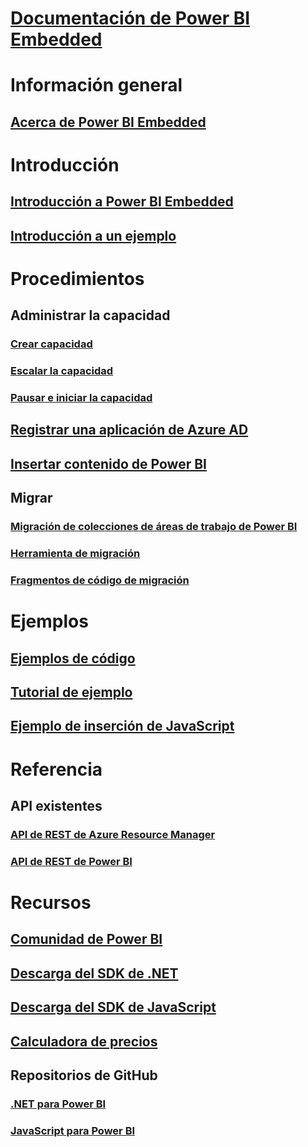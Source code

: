# [Documentación de Power BI Embedded](index.md)

# Información general
## [Acerca de Power BI Embedded](what-is-power-bi-embedded.md)

# Introducción
## [Introducción a Power BI Embedded](get-started.md)
## [Introducción a un ejemplo](https://powerbi.microsoft.com/documentation/powerbi-developer-embed-sample-app-owns-data/)

# Procedimientos
## Administrar la capacidad
### [Crear capacidad](create-capacity.md)
### [Escalar la capacidad](scale-capacity.md)
### [Pausar e iniciar la capacidad](pause-start.md)
## [Registrar una aplicación de Azure AD](https://powerbi.microsoft.com/documentation/powerbi-developer-register-app/)
## [Insertar contenido de Power BI](https://powerbi.microsoft.com/documentation/powerbi-developer-embedding-content/)

## Migrar
### [Migración de colecciones de áreas de trabajo de Power BI](migrate-from-power-bi-workspace-collections.md)
### [Herramienta de migración](migrate-tool.md)
### [Fragmentos de código de migración](migrate-code-snippets.md)

# Ejemplos
## [Ejemplos de código](https://github.com/Microsoft/PowerBI-Developer-Samples)
## [Tutorial de ejemplo](https://powerbi.microsoft.com/documentation/powerbi-developer-embed-sample-app-owns-data/)
## [Ejemplo de inserción de JavaScript](https://microsoft.github.io/PowerBI-JavaScript/demo/)

# Referencia
## API existentes
### [API de REST de Azure Resource Manager](https://docs.microsoft.com/rest/api/power-bi-embedded/)
### [API de REST de Power BI](https://msdn.microsoft.com/library/mt147898.aspx)

# Recursos
## [Comunidad de Power BI](http://community.powerbi.com/t5/Developer/bd-p/Developer)
## [Descarga del SDK de .NET](https://www.nuget.org/packages/Microsoft.PowerBI.Api/)
## [Descarga del SDK de JavaScript](https://www.nuget.org/packages/Microsoft.PowerBI.JavaScript/)
## [Calculadora de precios](https://azure.microsoft.com/pricing/calculator/)
## Repositorios de GitHub
### [.NET para Power BI](https://github.com/Microsoft/PowerBI-CSharp)
### [JavaScript para Power BI](https://github.com/Microsoft/PowerBI-JavaScript)


